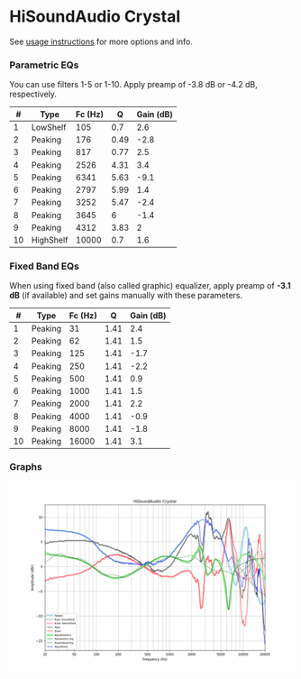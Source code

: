 # HiSoundAudio Crystal
See [usage instructions](https://github.com/jaakkopasanen/AutoEq#usage) for more options and info.

### Parametric EQs
You can use filters 1-5 or 1-10. Apply preamp of -3.8 dB or -4.2 dB, respectively.

|   # | Type      |   Fc (Hz) |    Q |   Gain (dB) |
|-----|-----------|-----------|------|-------------|
|   1 | LowShelf  |       105 | 0.7  |         2.6 |
|   2 | Peaking   |       176 | 0.49 |        -2.8 |
|   3 | Peaking   |       817 | 0.77 |         2.5 |
|   4 | Peaking   |      2526 | 4.31 |         3.4 |
|   5 | Peaking   |      6341 | 5.63 |        -9.1 |
|   6 | Peaking   |      2797 | 5.99 |         1.4 |
|   7 | Peaking   |      3252 | 5.47 |        -2.4 |
|   8 | Peaking   |      3645 | 6    |        -1.4 |
|   9 | Peaking   |      4312 | 3.83 |         2   |
|  10 | HighShelf |     10000 | 0.7  |         1.6 |

### Fixed Band EQs
When using fixed band (also called graphic) equalizer, apply preamp of **-3.1 dB** (if available) and set gains manually with these parameters.

|   # | Type    |   Fc (Hz) |    Q |   Gain (dB) |
|-----|---------|-----------|------|-------------|
|   1 | Peaking |        31 | 1.41 |         2.4 |
|   2 | Peaking |        62 | 1.41 |         1.5 |
|   3 | Peaking |       125 | 1.41 |        -1.7 |
|   4 | Peaking |       250 | 1.41 |        -2.2 |
|   5 | Peaking |       500 | 1.41 |         0.9 |
|   6 | Peaking |      1000 | 1.41 |         1.5 |
|   7 | Peaking |      2000 | 1.41 |         2.2 |
|   8 | Peaking |      4000 | 1.41 |        -0.9 |
|   9 | Peaking |      8000 | 1.41 |        -1.8 |
|  10 | Peaking |     16000 | 1.41 |         3.1 |

### Graphs
![](./HiSoundAudio%20Crystal.png)

